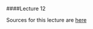 ####Lecture 12

Sources for this lecture are [here](https://github.com/Kottans/csharp-slides/tree/master/slides/12%20GC)